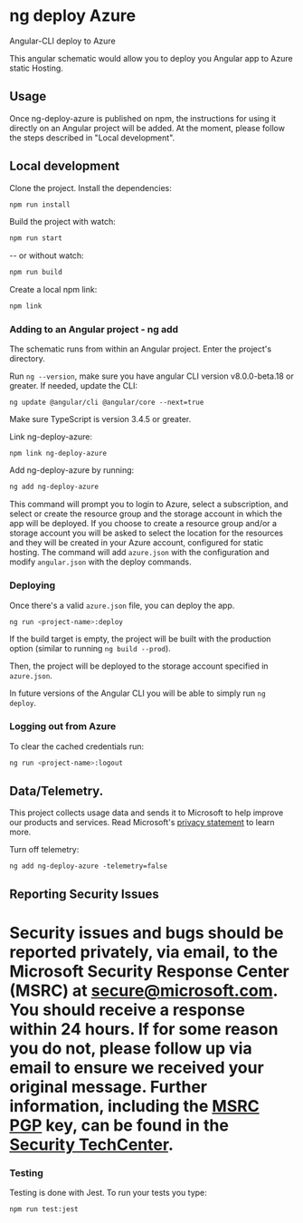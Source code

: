 # ng deploy Azure

Angular-CLI deploy to Azure

This angular schematic would allow you to deploy you Angular app to Azure static Hosting.

## Usage

Once ng-deploy-azure is published on npm, the instructions for using it directly on an Angular project will be added. 
At the moment, please follow the steps described in "Local development".

## Local development

Clone the project.
Install the dependencies: 

```sh
npm run install
```

Build the project with watch:

```sh
npm run start
```

-- or without watch:

```sh
npm run build
```

Create a local npm link:

```sh
npm link
```

### Adding to an Angular project - ng add

The schematic runs from within an Angular project. Enter the project's directory.

Run `ng --version`, make sure you have angular CLI version v8.0.0-beta.18 or greater. 
If needed, update the CLI:

```
ng update @angular/cli @angular/core --next=true

``` 

Make sure TypeScript is version 3.4.5 or greater. 

Link ng-deploy-azure:

```
npm link ng-deploy-azure
```

Add ng-deploy-azure by running: 

```sh
ng add ng-deploy-azure
```

This command will prompt you to login to Azure, select a subscription, 
and select or create the resource group and the storage account in which the app will be deployed.
If you choose to create a resource group and/or a storage account you will be asked to 
select the location for the resources and they will be created in your Azure account, 
configured for static hosting.
The command will add `azure.json` with the configuration and modify `angular.json` with the deploy commands. 

### Deploying

Once there's a valid `azure.json` file, you can deploy the app.

```sh
ng run <project-name>:deploy
```

If the build target is empty, the project will be built with the production option 
(similar to running `ng build --prod`).

Then, the project will be deployed to the storage account specified in `azure.json`.

In future versions of the Angular CLI you will be able to simply run `ng deploy`.

### Logging out from Azure

To clear the cached credentials run:
```sh
ng run <project-name>:logout
```

## Data/Telemetry. 
This project collects usage data and sends it to Microsoft to help improve our products and services. Read Microsoft's [privacy statement](https://privacy.microsoft.com/en-gb/privacystatement) to learn more. 

Turn off telemetry:

```
ng add ng-deploy-azure -telemetry=false
```

## Reporting Security Issues

Security issues and bugs should be reported privately, via email, to the Microsoft Security
Response Center (MSRC) at [secure@microsoft.com](mailto:secure@microsoft.com). You should
receive a response within 24 hours. If for some reason you do not, please follow up via
email to ensure we received your original message. Further information, including the
[MSRC PGP](https://technet.microsoft.com/en-us/security/dn606155) key, can be found in
the [Security TechCenter](https://technet.microsoft.com/en-us/security/default).
=======
### Testing

Testing is done with Jest. To run your tests you type:

```
npm run test:jest
